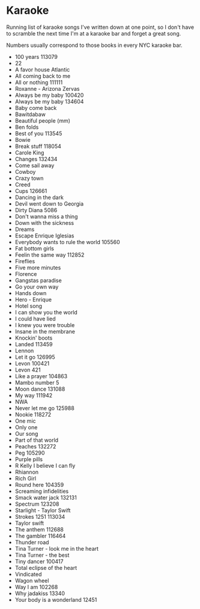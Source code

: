 # Karaoke

Running list of karaoke songs I've written down at one point, so I don't have to scramble the next time I'm at a karaoke bar and forget a great song.

Numbers usually correspond to those books in every NYC karaoke bar.

- 100 years 113079
- 22
- A favor house Atlantic
- All coming back to me
- All or nothing 111111
- Roxanne - Arizona Zervas
- Always be my baby 100420
- Always be my baby 134604
- Baby come back
- Bawitdabaw
- Beautiful people (mm)
- Ben folds
- Best of you 113545
- Bowie
- Break stuff 118054
- Carole King
- Changes 132434
- Come sail away
- Cowboy
- Crazy town
- Creed
- Cups 126661
- Dancing in the dark
- Devil went down to Georgia
- Dirty Diana 5086
- Don't wanna miss a thing
- Down with the sickness
- Dreams
- Escape Enrique Iglesias
- Everybody wants to rule the world 105560
- Fat bottom girls
- Feelin the same way 112852
- Fireflies
- Five more minutes
- Florence
- Gangstas paradise
- Go your own way
- Hands down
- Hero - Enrique
- Hotel song
- I can show you the world
- I could have lied
- I knew you were trouble
- Insane in the membrane
- Knockin' boots
- Landed 113459
- Lennon
- Let it go 126995
- Levon 100421
- Levon 421
- Like a prayer 104863
- Mambo number 5
- Moon dance 131088
- My way 111942
- NWA
- Never let me go 125988
- Nookie 118272
- One mic
- Only one
- Our song
- Part of that world
- Peaches 132272
- Peg 105290
- Purple pills
- R Kelly I believe I can fly
- Rhiannon
- Rich Girl
- Round here 104359
- Screaming infidelities
- Smack water jack 132131
- Spectrum 123208
- Starlight - Taylor Swift
- Strokes 1251 113034
- Taylor swift
- The anthem 112688
- The gambler 116464
- Thunder road
- Tina Turner - look me in the heart
- Tina Turner - the best
- Tiny dancer 100417
- Total eclipse of the heart
- Vindicated
- Wagon wheel
- Way I am 102268
- Why jadakiss 13340
- Your body is a wonderland 12451
